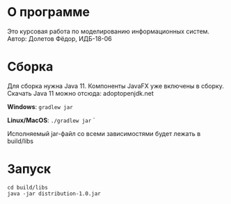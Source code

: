 # О программе

Это курсовая работа по моделированию информационных систем. Автор: Долетов Фёдор, ИДБ-18-06

# Сборка

Для сборка нужна Java 11. Компоненты JavaFX уже включены в сборку. Скачать Java 11 можно отсюда: adoptopenjdk.net

**Windows**:
`gradlew jar`

**Linux/MacOS**: `./gradlew jar`
`

Исполняемый jar-файл со всеми зависимостями будет лежать в build/libs

# Запуск

```
cd build/libs
java -jar distribution-1.0.jar
```
